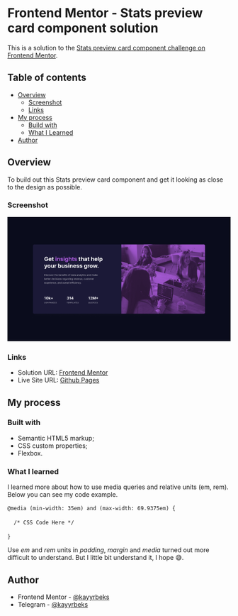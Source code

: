 # Frontend Mentor - Stats preview card component solution

This is a solution to the [Stats preview card component challenge on Frontend Mentor](https://www.frontendmentor.io/challenges/stats-preview-card-component-8JqbgoU62).

## Table of contents

- [Overview](#overview)
  - [Screenshot](#screenshot)
  - [Links](#links)
- [My process](#my-process)
  - [Build with](#build-with)
  - [What I Learned](#what-i-learned)
- [Author](#author)

## Overview

To build out this Stats preview card component and get it looking as close to the design as possible.

### Screenshot

![](./assets/design/screenshot.jpg)

### Links

- Solution URL: [Frontend Mentor](#)
- Live Site URL: [Github Pages](https://kayyrbeks.github.io/frontendmentor-challenges/01-newbie/05-stats-preview-card-component/)

## My process

### Built with

- Semantic HTML5 markup;
- CSS custom properties;
- Flexbox.

### What I learned

I learned more about how to use media queries and relative units (em, rem). Below you can see my code example.

```Code example
@media (min-width: 35em) and (max-width: 69.9375em) {

  /* CSS Code Here */

}
```

Use _em_ and _rem_ units in _padding_, _margin_ and _media_ turned out more difficult to understand. But I little bit understand it, I hope 😅.

## Author

- Frontend Mentor - [@kayyrbeks](https://www.frontendmentor.io/profile/kayyrbeks)
- Telegram - [@kayyrbeks](https://t.me/kayyrbeks)
